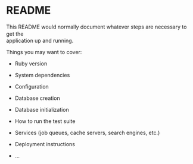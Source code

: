# README

This README would normally document whatever steps are necessary to get the　  　　　  
application up and running.  

Things you may want to cover:                    
                    
* Ruby version      
  
* System dependencies                

* Configuration        

* Database creation                  
  
* Database initialization           
  
* How to run the test suite  

* Services (job queues, cache servers, search engines, etc.)    

* Deployment instructions

* ...
